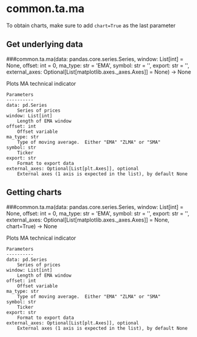 # common.ta.ma

To obtain charts, make sure to add `chart=True` as the last parameter

## Get underlying data 
###common.ta.ma(data: pandas.core.series.Series, window: List[int] = None, offset: int = 0, ma_type: str = 'EMA', symbol: str = '', export: str = '', external_axes: Optional[List[matplotlib.axes._axes.Axes]] = None) -> None

Plots MA technical indicator

    Parameters
    ----------
    data: pd.Series
        Series of prices
    window: List[int]
        Length of EMA window
    offset: int
        Offset variable
    ma_type: str
        Type of moving average.  Either "EMA" "ZLMA" or "SMA"
    symbol: str
        Ticker
    export: str
        Format to export data
    external_axes: Optional[List[plt.Axes]], optional
        External axes (1 axis is expected in the list), by default None

## Getting charts 
###common.ta.ma(data: pandas.core.series.Series, window: List[int] = None, offset: int = 0, ma_type: str = 'EMA', symbol: str = '', export: str = '', external_axes: Optional[List[matplotlib.axes._axes.Axes]] = None, chart=True) -> None

Plots MA technical indicator

    Parameters
    ----------
    data: pd.Series
        Series of prices
    window: List[int]
        Length of EMA window
    offset: int
        Offset variable
    ma_type: str
        Type of moving average.  Either "EMA" "ZLMA" or "SMA"
    symbol: str
        Ticker
    export: str
        Format to export data
    external_axes: Optional[List[plt.Axes]], optional
        External axes (1 axis is expected in the list), by default None
